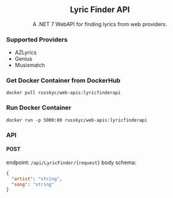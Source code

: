 ﻿<h2 align="center">Lyric Finder API</h2>

<p align="center">
A .NET 7 WebAPI for finding lyrics from web providers.
</p>

### Supported Providers
- AZLyrics
- Genius
- Musixmatch

### Get Docker Container from DockerHub
```
docker pull russkyc/web-apis:lyricfinderapi
```

### Run Docker Container

```
docker run -p 5000:80 russkyc/web-apis:lyricfinderapi
```

### API

#### POST
endpoint: `/api/LyricFinder/{request}`
body schema:
```json
{
  "artist": "string",
  "song": "string"
}
```